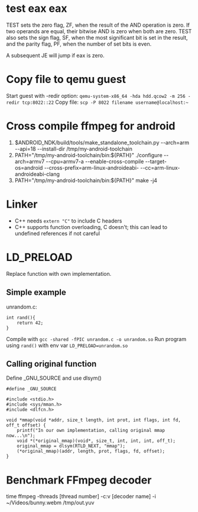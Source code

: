# test eax eax

TEST sets the zero flag, ZF, when the result of the AND operation is zero.
If two operands are equal, their bitwise AND is zero when both are zero.
TEST also sets the sign flag, SF, when the most significant bit is set in the result, and the parity flag, PF, when the number of set bits is even.

A subsequent JE will jump if eax is zero.


# Copy file to qemu guest

Start guest with -redir option: `qemu-system-x86_64 -hda hdd.qcow2 -m 256 -redir tcp:8022::22`
Copy file: `scp -P 8022 filename username@localhost:~`


# Cross compile ffmpeg for android

1. $ANDROID_NDK/build/tools/make_standalone_toolchain.py --arch=arm --api=18 --install-dir /tmp/my-android-toolchain
2. PATH="/tmp/my-android-toolchain/bin:${PATH}" ./configure --arch=armv7 --cpu=armv7-a --enable-cross-compile --target-os=android --cross-prefix=arm-linux-androideabi- --cc=arm-linux-androideabi-clang
3. PATH="/tmp/my-android-toolchain/bin:${PATH}" make -j4


# Linker

- C++ needs `extern "C"` to include C headers
- C++ supports function overloading, C doesn't; this can lead to undefined references if not careful


# LD_PRELOAD

Replace function with own implementation.

## Simple example

unrandom.c:
```
int rand(){
    return 42;
}
```
Compile with `gcc -shared -fPIC unrandom.c -o unrandom.so`
Run program using `rand()` with env var `LD_PRELOAD=unrandom.so`

## Calling original function

Define _GNU_SOURCE and use dlsym()

```
#define _GNU_SOURCE

#include <stdio.h>
#include <sys/mman.h>
#include <dlfcn.h>

void *mmap(void *addr, size_t length, int prot, int flags, int fd, off_t offset) {
    printf("In our own implementation, calling original mmap now...\n");
    void *(*original_mmap)(void*, size_t, int, int, int, off_t);
    original_mmap = dlsym(RTLD_NEXT, "mmap");
    (*original_mmap)(addr, length, prot, flags, fd, offset);
}
```


# Benchmark FFmpeg decoder
time ffmpeg -threads [thread number] -c:v [decoder name] -i ~/Videos/bunny.webm /tmp/out.yuv

